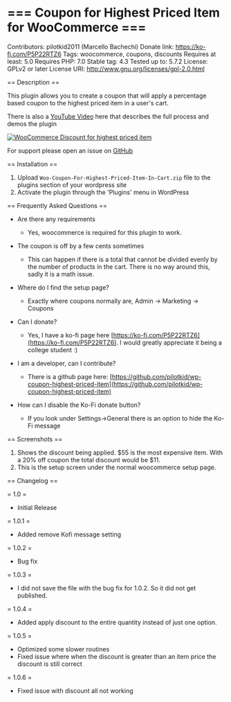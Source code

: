 # === Coupon for Highest Priced Item for WooCommerce ===
Contributors: pilotkid2011 (Marcello Bachechi)
Donate link: https://ko-fi.com/P5P22RTZ6
Tags: woocommerce, coupons, discounts
Requires at least: 5.0
Requires PHP: 7.0
Stable tag: 4.3
Tested up to: 5.7.2
License: GPLv2 or later
License URI: http://www.gnu.org/licenses/gpl-2.0.html

== Description ==

This plugin allows you to create a coupon that will apply a percentage based coupon to the highest priced item in a user's cart.

There is also a [YouTube Video](https://youtu.be/NRMhDG7-h_shttps://youtu.be/NRMhDG7-h_s) here that describes the full process and demos the plugin

[![WooCommerce Discount for highest priced item](http://img.youtube.com/vi/NRMhDG7-h_s/0.jpg)](http://www.youtube.com/watch?v=NRMhDG7-h_s "WooCommerce Discount")

For support please open an issue on [GitHub](https://github.com/pilotkid/wp-coupon-highest-priced-item/issues)

== Installation ==

1. Upload `Woo-Coupon-For-Highest-Priced-Item-In-Cart.zip` file to the plugins section of your wordpress site
2. Activate the plugin through the 'Plugins' menu in WordPress

== Frequently Asked Questions ==
- Are there any requirements
  - Yes, woocommerce is required for this plugin to work.



- The coupon is off by a few cents sometimes
  - This can happen if there is a total that cannot be divided evenly by the number of products in the cart. There is no way around this, sadly it is a math issue.



- Where do I find the setup page?
  - Exactly where coupons normally are, Admin -> Marketing -> Coupons



- Can I donate?
  - Yes, I have a ko-fi page here [https://ko-fi.com/P5P22RTZ6](https://ko-fi.com/P5P22RTZ6). I would greatly appreciate it being a college student :)



- I am a developer, can I contribute?
  - There is a github page here: [https://github.com/pilotkid/wp-coupon-highest-priced-item](https://github.com/pilotkid/wp-coupon-highest-priced-item)



- How can I disable the Ko-Fi donate button?
  - If you look under Settings->General there is an option to hide the Ko-Fi message



== Screenshots ==
1. Shows the discount being applied. $55 is the most expensive item. With a 20% off coupon the total discount would be $11.
2. This is the setup screen under the normal woocommerce setup page.

== Changelog ==

= 1.0 =
* Initial Release

= 1.0.1 =
* Added remove Kofi message setting

= 1.0.2 =
* Bug fix

= 1.0.3 =
* I did not save the file with the bug fix for 1.0.2. So it did not get published.

= 1.0.4 =
* Added apply discount to the entire quantity instead of just one option.

= 1.0.5 =
* Optimized some slower routines
* Fixed issue where when the discount is greater than an item price the discount is still correct

= 1.0.6 =
* Fixed issue with discount all not working
